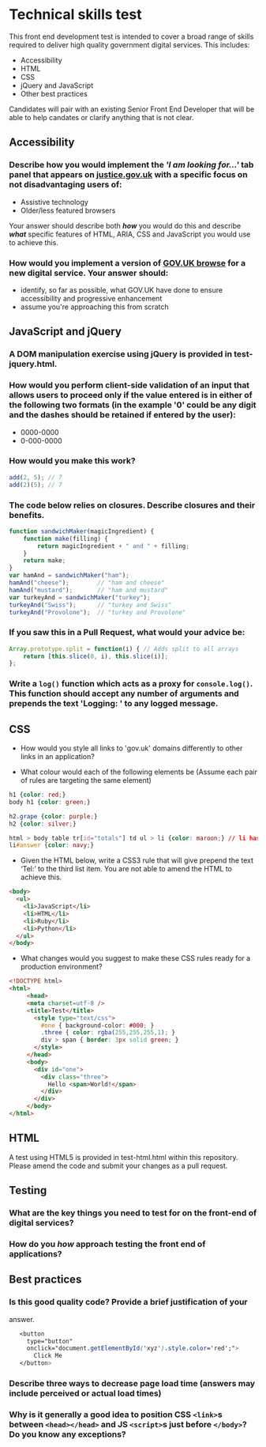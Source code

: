 # Technical skills test

This front end development test is intended to cover a broad range of skills required to deliver high quality government digital services. This includes:

* Accessibility
* HTML
* CSS
* jQuery and JavaScript
* Other best practices

Candidates will pair with an existing Senior Front End Developer that will be able to help candates or clarify anything that is not clear.

## Accessibility

### Describe how you would implement the ***'I am looking for...'*** tab panel that appears on [justice.gov.uk](https://www.justice.gov.uk) with a specific focus on not disadvantaging users of:
 
* Assistive technology
* Older/less featured browsers

Your answer should describe both ***how*** you would do this and describe ***what*** specific features of HTML, ARIA, CSS and JavaScript you would use to achieve this.

### How would you implement a version of [GOV.UK browse](https://www.gov.uk/browse/) for a new digital service. Your answer should:

* identify, so far as possible, what GOV.UK have done to ensure accessibility and progressive enhancement
* assume you're approaching this from scratch

## JavaScript and jQuery

### A DOM manipulation exercise using jQuery is provided in test-jquery.html. 

### How would you perform client-side validation of an input that allows users to proceed only if the value entered is in either of the following two formats (in the example '0' could be any digit and the dashes should be retained if entered by the user):
* 0000-0000
* 0-000-0000
    
### How would you make this work? 

```javascript
add(2, 5); // 7
add(2)(5); // 7
```

### The code below relies on closures. Describe closures and their benefits. 

```javascript 
function sandwichMaker(magicIngredient) {
    function make(filling) {
        return magicIngredient + " and " + filling;
    }
    return make;
}
var hamAnd = sandwichMaker("ham");
hamAnd("cheese");        // "ham and cheese"
hamAnd("mustard");       // "ham and mustard"
var turkeyAnd = sandwichMaker("turkey");
turkeyAnd("Swiss");      // "turkey and Swiss"
turkeyAnd("Provolone");  // "turkey and Provolone"
```

### If you saw this in a Pull Request, what would your advice be:

```javascript 
Array.prototype.split = function(i) { // Adds split to all arrays
    return [this.slice(0, i), this.slice(i)];
};
```

### Write a ```log()``` function which acts as a proxy for ```console.log()```. This function should accept any number of arguments and prepends the text 'Logging: ' to any logged message.

## CSS

* How would you style all links to 'gov.uk' domains differently to other links in an application?

* What colour would each of the following elements be (Assume each pair of rules are targeting the same element)
```css
h1 {color: red;}
body h1 {color: green;}

h2.grape {color: purple;}
h2 {color: silver;}

html > body table tr[id="totals"] td ul > li {color: maroon;} // li has an id of answer
li#answer {color: navy;}
```
* Given the HTML below, write a CSS3 rule that will give prepend the text ‘Tel:’ to the third list item. You are not able to amend the HTML to achieve this. 
```html
<body> 
  <ul>
    <li>JavaScript</li>
    <li>HTML</li>
    <li>Ruby</li>
    <li>Python</li>
  </ul>
</body>
```
* What changes would you suggest to make these CSS rules ready for a
production environment? 
```html
<!DOCTYPE html>
<html>
     <head>
     <meta charset=utf‐8 />
     <title>Test</title>
       <style type="text/css">
         #one { background‐color: #000; }
         .three { color: rgba(255,255,255,1); }
         div > span { border: 3px solid green; }
       </style>
     </head>
     <body>
       <div id="one">
         <div class="three">
           Hello <span>World!</span>
         </div>
       </div>
     </body>
</html>
```
## HTML

A test using HTML5 is provided in test-html.html within this repository.
Please amend the code and submit your changes as a pull request.

## Testing 

### What are **the key things you need to test for** on the front-end of digital services?
### How do you ***how*** approach testing the front end of applications?

## Best practices

### Is this good quality code? Provide a brief justification of your
   answer. 

```css
   <button
     type="button"
     onclick="document.getElementById('xyz').style.color='red';">
       Click Me
   </button>
```

### Describe three ways to decrease page load time (answers may include perceived or actual load times) 

### Why is it generally a good idea to position CSS ```<link>```s between ```<head></head>``` and JS ```<script>```s just before ```</body>```? Do you know any exceptions?
